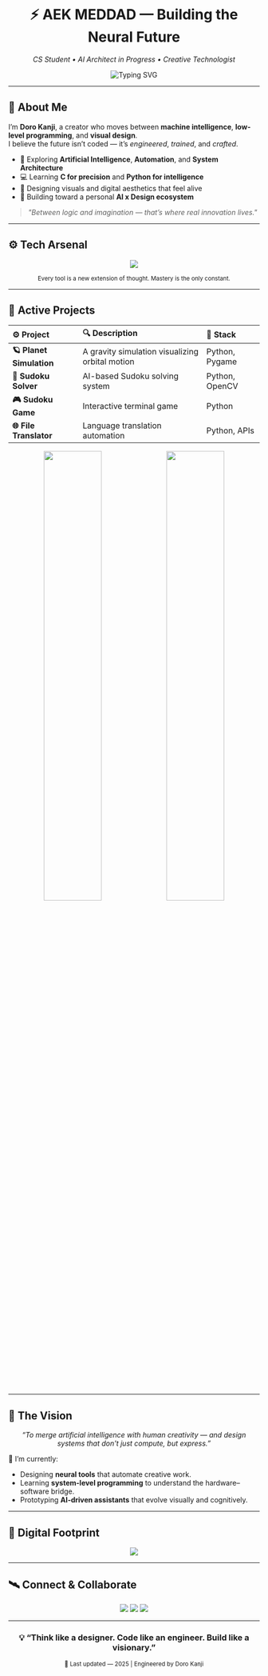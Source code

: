 
<h1 align="center">
⚡ AEK MEDDAD — Building the Neural Future
</h1>

<p align="center">
<em>CS Student • AI Architect in Progress • Creative Technologist</em>  
</p>

<p align="center">
  <img src="https://readme-typing-svg.demolab.com?font=JetBrains+Mono&pause=2000&color=22F7E7&center=true&vCenter=true&width=500&lines=Crafting+AI+Systems+That+Think+and+Create;Merging+Code+%2B+Design+for+Digital+Evolution;Grinding+in+Silence+—+Building+in+Public" alt="Typing SVG" />
</p>

---

## 🧬 About Me  

I’m **Doro Kanji**, a creator who moves between **machine intelligence**, **low-level programming**, and **visual design**.  
I believe the future isn’t coded — it’s *engineered*, *trained*, and *crafted*.  

- 🧠 Exploring **Artificial Intelligence**, **Automation**, and **System Architecture**  
- 💻 Learning **C for precision** and **Python for intelligence**  
- 🎨 Designing visuals and digital aesthetics that feel alive  
- 🚀 Building toward a personal **AI x Design ecosystem**  

> _"Between logic and imagination — that’s where real innovation lives."_

---

## ⚙️ Tech Arsenal  

<p align="center">
  <img src="https://skillicons.dev/icons?i=python,c,flutter,docker,git,github,figma,photoshop,vscode,jupyter" />
</p>

<p align="center">
<sub>Every tool is a new extension of thought. Mastery is the only constant.</sub>
</p>

---

## 🧠 Active Projects  

| ⚙️ Project | 🔍 Description | 🧩 Stack |
|:------------|:----------------|:----------|
| **🪐 Planet Simulation** | A gravity simulation visualizing orbital motion | Python, Pygame |
| **🧩 Sudoku Solver** | AI-based Sudoku solving system | Python, OpenCV |
| **🎮 Sudoku Game** | Interactive terminal game | Python |
| **🌐 File Translator** | Language translation automation | Python, APIs |

<p align="center">
  <img src="https://github-readme-stats.vercel.app/api?username=meddadaek&show_icons=true&theme=radical&hide_border=true&title_color=22f7e7&icon_color=22f7e7" width="48%"/>
  <img src="https://github-readme-streak-stats.herokuapp.com/?user=meddadaek&theme=radical&hide_border=true&ring=22f7e7&fire=22f7e7" width="48%"/>
</p>

---

## 🔮 The Vision  

<p align="center">
<em>“To merge artificial intelligence with human creativity —  
and design systems that don't just compute, but express.”</em>
</p>

🧩 I’m currently:  
- Designing **neural tools** that automate creative work.  
- Learning **system-level programming** to understand the hardware–software bridge.  
- Prototyping **AI-driven assistants** that evolve visually and cognitively.  

---

## 🌌 Digital Footprint  

<p align="center">
  <img src="https://github-readme-activity-graph.vercel.app/graph?username=meddadaek&theme=react-dark&hide_border=true&area=true&custom_title=Creative+Momentum+⚡"/>
</p>

---

## 🛰️ Connect & Collaborate  

<p align="center">
  <a href="https://x.com/kanji58360"><img src="https://img.shields.io/badge/X%20(Twitter)-000000?style=for-the-badge&logo=x&logoColor=white"/></a>
  <a href="https://github.com/meddadaek"><img src="https://img.shields.io/badge/GitHub-181717?style=for-the-badge&logo=github&logoColor=white"/></a>
  <a href="https://www.instagram.com/_med_AEK"><img src="https://img.shields.io/badge/Instagram-833AB4?style=for-the-badge&logo=instagram&logoColor=white"/></a>
</p>

---

<h3 align="center">
💡 “Think like a designer. Code like an engineer. Build like a visionary.”  
</h3>

<p align="center">
<sub>🧩 Last updated — 2025 | Engineered by Doro Kanji</sub>
</p>


